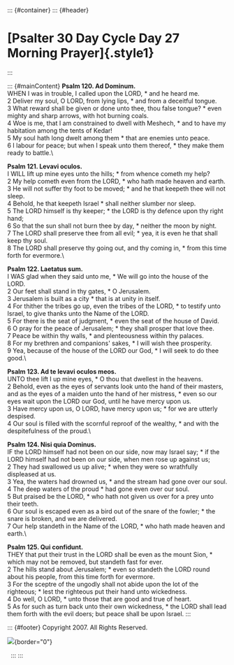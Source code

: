 ::: {#container}
::: {#header}
# [Psalter 30 Day Cycle Day 27 Morning Prayer]{.style1}
:::

::: {#mainContent}
**Psalm 120. Ad Dominum.**\
WHEN I was in trouble, I called upon the LORD, \* and he heard me.\
2 Deliver my soul, O LORD, from lying lips, \* and from a deceitful
tongue.\
3 What reward shall be given or done unto thee, thou false tongue? \*
even mighty and sharp arrows, with hot burning coals.\
4 Woe is me, that I am constrained to dwell with Meshech, \* and to have
my habitation among the tents of Kedar!\
5 My soul hath long dwelt among them \* that are enemies unto peace.\
6 I labour for peace; but when I speak unto them thereof, \* they make
them ready to battle.\

**Psalm 121. Levavi oculos.**\
I WILL lift up mine eyes unto the hills; \* from whence cometh my help?\
2 My help cometh even from the LORD, \* who hath made heaven and earth.\
3 He will not suffer thy foot to be moved; \* and he that keepeth thee
will not sleep.\
4 Behold, he that keepeth Israel \* shall neither slumber nor sleep.\
5 The LORD himself is thy keeper; \* the LORD is thy defence upon thy
right hand;\
6 So that the sun shall not burn thee by day, \* neither the moon by
night.\
7 The LORD shall preserve thee from all evil; \* yea, it is even he that
shall keep thy soul.\
8 The LORD shall preserve thy going out, and thy coming in, \* from this
time forth for evermore.\

**Psalm 122. Laetatus sum.**\
I WAS glad when they said unto me, \* We will go into the house of the
LORD.\
2 Our feet shall stand in thy gates, \* O Jerusalem.\
3 Jerusalem is built as a city \* that is at unity in itself.\
4 For thither the tribes go up, even the tribes of the LORD, \* to
testify unto Israel, to give thanks unto the Name of the LORD.\
5 For there is the seat of judgment, \* even the seat of the house of
David.\
6 O pray for the peace of Jerusalem; \* they shall prosper that love
thee.\
7 Peace be within thy walls, \* and plenteousness within thy palaces.\
8 For my brethren and companions\' sakes, \* I will wish thee
prosperity.\
9 Yea, because of the house of the LORD our God, \* I will seek to do
thee good.\

**Psalm 123. Ad te levavi oculos meos.**\
UNTO thee lift I up mine eyes, \* O thou that dwellest in the heavens.\
2 Behold, even as the eyes of servants look unto the hand of their
masters, and as the eyes of a maiden unto the hand of her mistress, \*
even so our eyes wait upon the LORD our God, until he have mercy upon
us.\
3 Have mercy upon us, O LORD, have mercy upon us; \* for we are utterly
despised.\
4 Our soul is filled with the scornful reproof of the wealthy, \* and
with the despitefulness of the proud.\

**Psalm 124. Nisi quia Dominus.**\
IF the LORD himself had not been on our side, now may Israel say; \* if
the LORD himself had not been on our side, when men rose up against us;\
2 They had swallowed us up alive; \* when they were so wrathfully
displeased at us.\
3 Yea, the waters had drowned us, \* and the stream had gone over our
soul.\
4 The deep waters of the proud \* had gone even over our soul.\
5 But praised be the LORD, \* who hath not given us over for a prey unto
their teeth.\
6 Our soul is escaped even as a bird out of the snare of the fowler; \*
the snare is broken, and we are delivered.\
7 Our help standeth in the Name of the LORD, \* who hath made heaven and
earth.\

**Psalm 125. Qui confidunt.**\
THEY that put their trust in the LORD shall be even as the mount Sion,
\* which may not be removed, but standeth fast for ever.\
2 The hills stand about Jerusalem; \* even so standeth the LORD round
about his people, from this time forth for evermore.\
3 For the sceptre of the ungodly shall not abide upon the lot of the
righteous; \* lest the righteous put their hand unto wickedness.\
4 Do well, O LORD, \* unto those that are good and true of heart.\
5 As for such as turn back unto their own wickedness, \* the LORD shall
lead them forth with the evil doers; but peace shall be upon Israel.
:::

::: {#footer}
Copyright 2007. All Rights Reserved.

![](http://stats.superstats.com/b/ss/DAVIDMCMANNES/1){border="0"}

 
:::
:::
